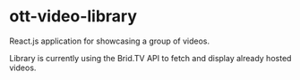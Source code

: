# ott-video-library

React.js application for showcasing a group of videos.

Library is currently using the Brid.TV API to fetch and display already hosted videos.
